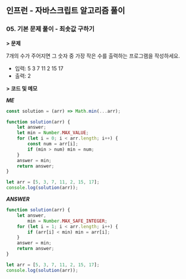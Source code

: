 ## 인프런 - 자바스크립트 알고리즘 풀이

### **05.** 기본 문제 풀이 - 최솟값 구하기

**> 문제**

7개의 수가 주어지면 그 숫자 중 가장 작은 수를 출력하는 프로그램을 작성하세요.

-   입력: 5 3 7 11 2 15 17
-   출력: 2

**> 코드 및 메모**

**_ME_**

```js
const solution = (arr) => Math.min(...arr);
```

```js
function solution(arr) {
    let answer;
    let min = Number.MAX_VALUE;
    for (let i = 0; i < arr.length; i++) {
        const num = arr[i];
        if (min > num) min = num;
    }
    answer = min;
    return answer;
}

let arr = [5, 3, 7, 11, 2, 15, 17];
console.log(solution(arr));
```

**_ANSWER_**

```js
function solution(arr) {
    let answer,
        min = Number.MAX_SAFE_INTEGER;
    for (let i = 1; i < arr.length; i++) {
        if (arr[i] < min) min = arr[i];
    }
    answer = min;
    return answer;
}

let arr = [5, 3, 7, 11, 2, 15, 17];
console.log(solution(arr));
```
